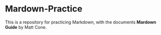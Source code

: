 # Mardown-Practice
This is a repository for practicing Markdown, with the documents **Mardown Guide** by Matt Cone.

